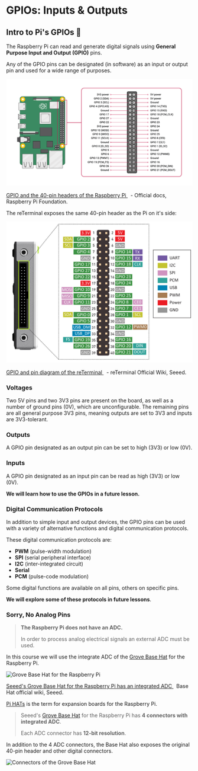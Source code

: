 # GPIOs: Inputs & Outputs


## Intro to Pi's GPIOs 🥧

The Raspberry Pi can read and generate digital signals using **General Purpose Input and Output (GPIO)** pins.

Any of the GPIO pins can be designated (in software) as an input or output pin and used for a wide range of purposes.

![Diagram of Pi's 40 GPIO pins](assets/analog-digital-pi-40-pin-reference.png)
<p class=img-info>
	<a href="https://www.raspberrypi.com/documentation/computers/os.html#gpio-and-the-40-pin-header"> GPIO and the 40-pin headers of the Raspberry Pi </a>&nbsp; - Official docs, Raspberry Pi Foundation.
</p>

The reTerminal exposes the same 40-pin header as the Pi on it's side:

![Breakout of 40-pin header for reTerminal](assets/analog-digital-reterminal-40-pin-header.png)
<p class=img-info>
	<a href="https://wiki.seeedstudio.com/reTerminal/#pinout-diagram"> GPIO and pin diagram of the reTerminal </a>&nbsp; - reTerminal Official Wiki, Seeed.
</p>


### Voltages

Two 5V pins and two 3V3 pins are present on the board, as well as a number of ground pins (0V), which are unconfigurable. The remaining pins are all general purpose 3V3 pins, meaning outputs are set to 3V3 and inputs are 3V3-tolerant.

### Outputs

A GPIO pin designated as an output pin can be set to high (3V3) or low (0V).

### Inputs

A GPIO pin designated as an input pin can be read as high (3V3) or low (0V).

**We will learn how to use the GPIOs in a future lesson.**

### Digital Communication Protocols

In addition to simple input and output devices, the GPIO pins can be used with a variety of alternative functions and digital communication protocols.

These digital communication protocols are:

- **PWM** (pulse-width modulation)
- **SPI** (serial peripheral interface)
- **I2C** (inter-integrated circuit)
- **Serial**
- **PCM** (pulse-code modulation)

Some digital functions are available on all pins, others on specific pins.

**We will explore some of these protocols in future lessons**.

### Sorry, No Analog Pins

> **The Raspberry Pi does not have an ADC.** 
> 
> In order to process analog electrical signals an external ADC must be used.

In this course we will use the integrate ADC of the [Grove Base Hat](https://wiki.seeedstudio.com/Grove_Base_Hat_for_Raspberry_Pi/) for the Raspberry Pi.

![Grove Base Hat for the Raspberry Pi](https://files.seeedstudio.com/wiki/Grove_Base_Hat_for_Raspberry_Pi/img/main.jpg)
 <p class=img-info>
	<a href="https://wiki.seeedstudio.com/Grove_Base_Hat_for_Raspberry_Pi/"> Seeed's Grove Base Hat for the Raspberry Pi has an integrated ADC </a>&nbsp; Base Hat official wiki, Seeed.
</p>

[Pi HATs](https://www.tomshardware.com/best-picks/best-raspberry-pi-hats) is the term for expansion boards for the Raspberry Pi.

> Seeed's [Grove Base Hat](https://wiki.seeedstudio.com/Grove_Base_Hat_for_Raspberry_Pi/) for the Raspberry Pi has **4 connectors with integrated ADC**.
> 
> Each ADC connector has **12-bit resolution**.

In addition to the 4 ADC connectors, the Base Hat also exposes the original 40-pin header and other digital connectors.

![Connectors of the Grove Base Hat](https://files.seeedstudio.com/wiki/Grove_Base_Hat_for_Raspberry_Pi/img/pin-out/overview.jpg)
